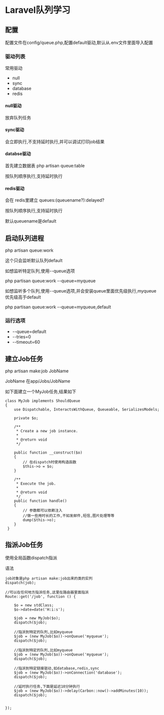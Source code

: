 # Laravel队列学习


## 配置

配置文件在config/queue.php,配置default驱动,默认从.env文件里面导入配置

### 驱动列表

常用驱动

- null
- sync
- database
- redis

#### null驱动

放弃队列任务

#### sync驱动

会立即执行,不支持延时执行,并可以调试打印job结果

#### databse驱动

首先建立数据表
php artisan queue:table

按队列顺序执行,支持延时执行

#### redis驱动

会在 redis里建立 queues:(queuename?):delayed?

按队列顺序执行,支持延时执行

默认queuename是default

## 启动队列进程

php artisan queue:work

这个只会监听默认队列default

如想监听特定队列,使用--queue选项

php partisan queue:work --queue=myqueue

如想监听多个队列,使用--queue选项,并会安装queue里面优先级执行,myqueue优先级高于default

php partisan queue:work --queue=myqueue,default

### 运行选项
- --queue=default 
- --tries=0  
- --timeout=60  



## 建立Job任务

php artisan make:job JobName

JobName 在app/Jobs/JobName

如下面建立一个MyJob任务,结果如下

    class MyJob implements ShouldQueue
    {
	    use Dispatchable, InteractsWithQueue, Queueable, SerializesModels;

        private $o;

	    /**
	     * Create a new job instance.
	     *
	     * @return void
	     */
		
	    public function __construct($o)
	    {
	        // 在dispatch时使用构造函数
			$this->o = $o;
	    }
	
	    /**
	     * Execute the job.
	     *
	     * @return void
	     */
	    public function handle()
	    {
	        // 参数都可以依赖注入
            //做一些用时长的工作,不如发邮件,短信,图片处理等等
			dump($this->o);
	    }
  	 }

## 指派Job任务

使用全局函数dispatch指派

语法 
    
    job对象是php artisan make:job出来的类的实列
    dispatch(job);
  
    //可以在任何地方指派任务,这里在路由器里面指派
    Route::get('/job', function () {

		$o = new stdClass;
		$o->date=date('H:i:s');

		$job = new MyJob($o);
		dispatch($job);

        //指派到特定的队列,比如myqueue
	    $job = (new MyJob($o))->onQueue('myqueue');
	    dispatch($job);

        //指派到特定的队列,比如myqueue
	    $job = (new MyJob($o))->onQueue('myqueue');
	    dispatch($job);

        //指派到特定链接驱动,如database,redis,sync
	    $job = (new MyJob($o))->onConnection('database');
	    dispatch($job);

        //延时执行任务,下面是延迟10分钟执行
	    $job = (new MyJob($o))->delay(Carbon::now()->addMinutes(10));
	    dispatch($job);


    });
